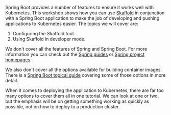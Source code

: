 Spring Boot provides a number of features to ensure it works well with Kubernetes. This workshop shows how you can use [Skaffold](https://skaffold.dev/) in conjunction with a Spring Boot application to make the job of developing and pushing applications to Kubernetes easier. The topics we will cover are:

1. Configuring the Skaffold tool.
2. Using Skaffold in developer mode.

We don't cover all the features of Spring and Spring Boot. For more information you can check out the [Spring guides](https://spring.io/guides) or [Spring project homepages](https://spring.io/projects).

We also don't cover all the options available for building container images. There is a [Spring Boot topical guide](https://spring.io/guides/topicals/spring-boot-docker/) covering some of those options in more detail.

When it comes to deploying the application to Kubernetes, there are far too many options to cover them all in one tutorial. We can look at one or two, but the emphasis will be on getting something working as quickly as possible, not on how to deploy to a production cluster.
